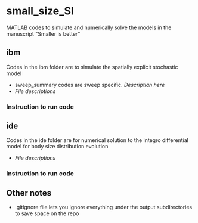 # small_size_SI
MATLAB codes to simulate and numerically solve the models in the manuscript "Smaller is better"

## ibm
Codes in the ibm folder are to simulate the spatially explicit stochastic model
* sweep\_summary codes are sweep specific. *Description here*
* *File descriptions*

### Instruction to run code

## ide
Codes in the ide folder are for numerical solution to the integro differential model for body size distribution evolution
* *File descriptions*

### Instruction to run code


## Other notes
* .gitignore file lets you ignore everything under the output subdirectories to save space on the repo
